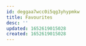 ```yaml
---
id: deggaa7wcc0i5qg3yhypmkw
title: Favourites
desc: ''
updated: 1652619015028
created: 1652619015028
---
```


